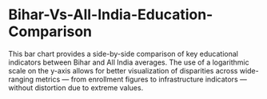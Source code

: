 # Bihar-Vs-All-India-Education-Comparison
This bar chart provides a side-by-side comparison of key educational indicators between Bihar and All India averages. The use of a logarithmic scale on the y-axis allows for better visualization of disparities across wide-ranging metrics — from enrollment figures to infrastructure indicators — without distortion due to extreme values.
